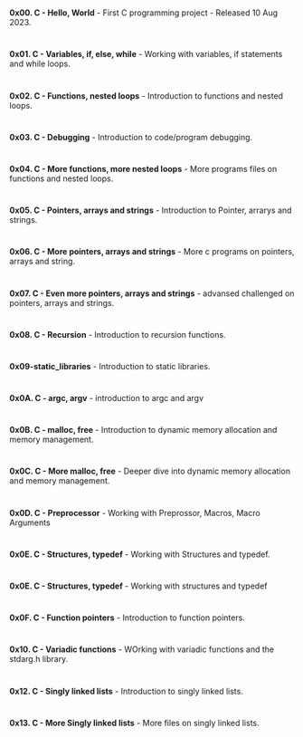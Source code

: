 #
**0x00. C - Hello, World** - First C programming project -  Released 10 Aug 2023.
#
**0x01. C - Variables, if, else, while** -  Working with variables, if statements and while loops.
#
**0x02. C - Functions, nested loops** - Introduction to functions and nested loops.
#
**0x03. C - Debugging** - Introduction to code/program debugging.
#
**0x04. C - More functions, more nested loops** - More programs files on functions and nested loops.
#
**0x05. C - Pointers, arrays and strings** - Introduction to Pointer, arrarys and strings.
#
**0x06. C - More pointers, arrays and strings** - More c programs on pointers, arrays and string.
#
**0x07. C - Even more pointers, arrays and strings** - advansed challenged on pointers, arrays and strings.
#
**0x08. C - Recursion** - Introduction to recursion functions.
#
**0x09-static_libraries** - Introduction to static libraries.
#
**0x0A. C - argc, argv** - introduction to argc and argv
#
**0x0B. C - malloc, free** - Introduction to dynamic memory allocation and memory management.
#
**0x0C. C - More malloc, free** - Deeper dive into dynamic memory allocation and memory management.
#
**0x0D. C - Preprocessor** - Working with Preprossor, Macros, Macro Arguments
#
**0x0E. C - Structures, typedef** - Working with Structures and typedef.
#
**0x0E. C - Structures, typedef** - Working with structures and typedef
#
**0x0F. C - Function pointers** - Introduction to function pointers.
#
**0x10. C - Variadic functions** - WOrking with variadic functions and the stdarg.h library.
#
**0x12. C - Singly linked lists** - Introduction to singly linked lists.
#
**0x13. C - More Singly linked lists** - More files on singly linked lists.
#
